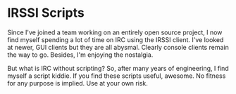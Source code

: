 # IRSSI Scripts

Since I've joined a team working on an entirely open source project, I now find
myself spending a lot of time on IRC using the IRSSI client.  I've looked at
newer, GUI clients but they are all abysmal.  Clearly console clients remain the
way to go.  Besides, I'm enjoying the nostalgia.

But what is IRC without scripting?  So, after many years of engineering, I find
myself a script kiddie.  If you find these scripts useful, awesome.  No fitness
for any purpose is implied.  Use at your own risk.
